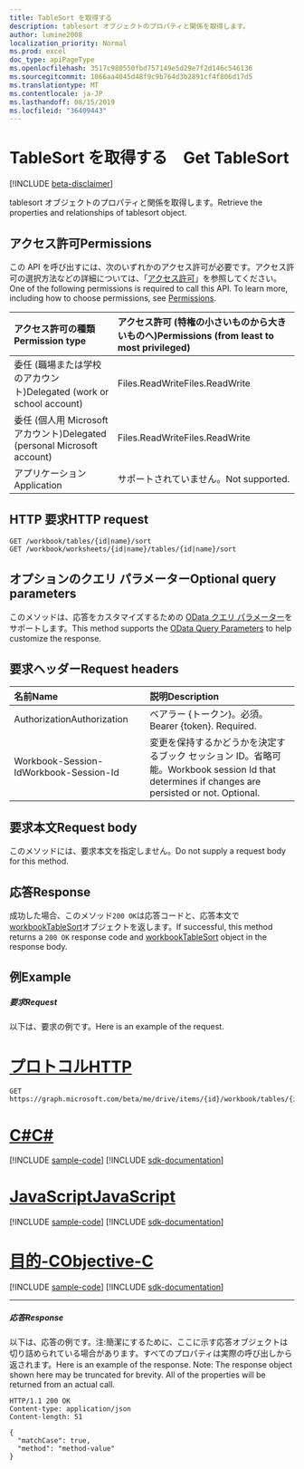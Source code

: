 ```yaml
---
title: TableSort を取得する　
description: tablesort オブジェクトのプロパティと関係を取得します。
author: lumine2008
localization_priority: Normal
ms.prod: excel
doc_type: apiPageType
ms.openlocfilehash: 3517c980550fbd757149e5d29e7f2d146c546136
ms.sourcegitcommit: 1066aa4045d48f9c9b764d3b2891cf4f806d17d5
ms.translationtype: MT
ms.contentlocale: ja-JP
ms.lasthandoff: 08/15/2019
ms.locfileid: "36409443"
---
```

# <a name="get-tablesort"></a><span data-ttu-id="ca4d3-103">TableSort を取得する　</span><span class="sxs-lookup"><span data-stu-id="ca4d3-103">Get TableSort</span></span>

[!INCLUDE [beta-disclaimer](../../includes/beta-disclaimer.md)]

<span data-ttu-id="ca4d3-104">tablesort オブジェクトのプロパティと関係を取得します。</span><span class="sxs-lookup"><span data-stu-id="ca4d3-104">Retrieve the properties and relationships of tablesort object.</span></span>
## <a name="permissions"></a><span data-ttu-id="ca4d3-105">アクセス許可</span><span class="sxs-lookup"><span data-stu-id="ca4d3-105">Permissions</span></span>
<span data-ttu-id="ca4d3-p101">この API を呼び出すには、次のいずれかのアクセス許可が必要です。アクセス許可の選択方法などの詳細については、「[アクセス許可](/graph/permissions-reference)」を参照してください。</span><span class="sxs-lookup"><span data-stu-id="ca4d3-p101">One of the following permissions is required to call this API. To learn more, including how to choose permissions, see [Permissions](/graph/permissions-reference).</span></span>

|<span data-ttu-id="ca4d3-108">アクセス許可の種類</span><span class="sxs-lookup"><span data-stu-id="ca4d3-108">Permission type</span></span>      | <span data-ttu-id="ca4d3-109">アクセス許可 (特権の小さいものから大きいものへ)</span><span class="sxs-lookup"><span data-stu-id="ca4d3-109">Permissions (from least to most privileged)</span></span>              |
|:--------------------|:---------------------------------------------------------|
|<span data-ttu-id="ca4d3-110">委任 (職場または学校のアカウント)</span><span class="sxs-lookup"><span data-stu-id="ca4d3-110">Delegated (work or school account)</span></span> | <span data-ttu-id="ca4d3-111">Files.ReadWrite</span><span class="sxs-lookup"><span data-stu-id="ca4d3-111">Files.ReadWrite</span></span>    |
|<span data-ttu-id="ca4d3-112">委任 (個人用 Microsoft アカウント)</span><span class="sxs-lookup"><span data-stu-id="ca4d3-112">Delegated (personal Microsoft account)</span></span> | <span data-ttu-id="ca4d3-113">Files.ReadWrite</span><span class="sxs-lookup"><span data-stu-id="ca4d3-113">Files.ReadWrite</span></span>    |
|<span data-ttu-id="ca4d3-114">アプリケーション</span><span class="sxs-lookup"><span data-stu-id="ca4d3-114">Application</span></span> | <span data-ttu-id="ca4d3-115">サポートされていません。</span><span class="sxs-lookup"><span data-stu-id="ca4d3-115">Not supported.</span></span> |

## <a name="http-request"></a><span data-ttu-id="ca4d3-116">HTTP 要求</span><span class="sxs-lookup"><span data-stu-id="ca4d3-116">HTTP request</span></span>
<!-- { "blockType": "ignored" } -->
```http
GET /workbook/tables/{id|name}/sort
GET /workbook/worksheets/{id|name}/tables/{id|name}/sort
```
## <a name="optional-query-parameters"></a><span data-ttu-id="ca4d3-117">オプションのクエリ パラメーター</span><span class="sxs-lookup"><span data-stu-id="ca4d3-117">Optional query parameters</span></span>
<span data-ttu-id="ca4d3-118">このメソッドは、応答をカスタマイズするための [OData クエリ パラメーター](https://developer.microsoft.com/graph/docs/concepts/query_parameters)をサポートします。</span><span class="sxs-lookup"><span data-stu-id="ca4d3-118">This method supports the [OData Query Parameters](https://developer.microsoft.com/graph/docs/concepts/query_parameters) to help customize the response.</span></span>

## <a name="request-headers"></a><span data-ttu-id="ca4d3-119">要求ヘッダー</span><span class="sxs-lookup"><span data-stu-id="ca4d3-119">Request headers</span></span>
| <span data-ttu-id="ca4d3-120">名前</span><span class="sxs-lookup"><span data-stu-id="ca4d3-120">Name</span></span>      |<span data-ttu-id="ca4d3-121">説明</span><span class="sxs-lookup"><span data-stu-id="ca4d3-121">Description</span></span>|
|:----------|:----------|
| <span data-ttu-id="ca4d3-122">Authorization</span><span class="sxs-lookup"><span data-stu-id="ca4d3-122">Authorization</span></span>  | <span data-ttu-id="ca4d3-p102">ベアラー {トークン}。必須。</span><span class="sxs-lookup"><span data-stu-id="ca4d3-p102">Bearer {token}. Required.</span></span> |
| <span data-ttu-id="ca4d3-125">Workbook-Session-Id</span><span class="sxs-lookup"><span data-stu-id="ca4d3-125">Workbook-Session-Id</span></span>  | <span data-ttu-id="ca4d3-p103">変更を保持するかどうかを決定するブック セッション ID。省略可能。</span><span class="sxs-lookup"><span data-stu-id="ca4d3-p103">Workbook session Id that determines if changes are persisted or not. Optional.</span></span>|

## <a name="request-body"></a><span data-ttu-id="ca4d3-128">要求本文</span><span class="sxs-lookup"><span data-stu-id="ca4d3-128">Request body</span></span>
<span data-ttu-id="ca4d3-129">このメソッドには、要求本文を指定しません。</span><span class="sxs-lookup"><span data-stu-id="ca4d3-129">Do not supply a request body for this method.</span></span>

## <a name="response"></a><span data-ttu-id="ca4d3-130">応答</span><span class="sxs-lookup"><span data-stu-id="ca4d3-130">Response</span></span>

<span data-ttu-id="ca4d3-131">成功した場合、このメソッド`200 OK`は応答コードと、応答本文で[workbookTableSort](../resources/workbooktablesort.md)オブジェクトを返します。</span><span class="sxs-lookup"><span data-stu-id="ca4d3-131">If successful, this method returns a `200 OK` response code and [workbookTableSort](../resources/workbooktablesort.md) object in the response body.</span></span>
## <a name="example"></a><span data-ttu-id="ca4d3-132">例</span><span class="sxs-lookup"><span data-stu-id="ca4d3-132">Example</span></span>
##### <a name="request"></a><span data-ttu-id="ca4d3-133">要求</span><span class="sxs-lookup"><span data-stu-id="ca4d3-133">Request</span></span>
<span data-ttu-id="ca4d3-134">以下は、要求の例です。</span><span class="sxs-lookup"><span data-stu-id="ca4d3-134">Here is an example of the request.</span></span>

# <a name="httptabhttp"></a>[<span data-ttu-id="ca4d3-135">プロトコル</span><span class="sxs-lookup"><span data-stu-id="ca4d3-135">HTTP</span></span>](#tab/http)
<!-- {
  "blockType": "request",
  "name": "get_tablesort"
}-->
```http
GET https://graph.microsoft.com/beta/me/drive/items/{id}/workbook/tables/{id|name}/sort
```
# <a name="ctabcsharp"></a>[<span data-ttu-id="ca4d3-136">C#</span><span class="sxs-lookup"><span data-stu-id="ca4d3-136">C#</span></span>](#tab/csharp)
[!INCLUDE [sample-code](../includes/snippets/csharp/get-tablesort-csharp-snippets.md)]
[!INCLUDE [sdk-documentation](../includes/snippets/snippets-sdk-documentation-link.md)]

# <a name="javascripttabjavascript"></a>[<span data-ttu-id="ca4d3-137">JavaScript</span><span class="sxs-lookup"><span data-stu-id="ca4d3-137">JavaScript</span></span>](#tab/javascript)
[!INCLUDE [sample-code](../includes/snippets/javascript/get-tablesort-javascript-snippets.md)]
[!INCLUDE [sdk-documentation](../includes/snippets/snippets-sdk-documentation-link.md)]

# <a name="objective-ctabobjc"></a>[<span data-ttu-id="ca4d3-138">目的-C</span><span class="sxs-lookup"><span data-stu-id="ca4d3-138">Objective-C</span></span>](#tab/objc)
[!INCLUDE [sample-code](../includes/snippets/objc/get-tablesort-objc-snippets.md)]
[!INCLUDE [sdk-documentation](../includes/snippets/snippets-sdk-documentation-link.md)]

---

##### <a name="response"></a><span data-ttu-id="ca4d3-139">応答</span><span class="sxs-lookup"><span data-stu-id="ca4d3-139">Response</span></span>
<span data-ttu-id="ca4d3-p104">以下は、応答の例です。注:簡潔にするために、ここに示す応答オブジェクトは切り詰められている場合があります。すべてのプロパティは実際の呼び出しから返されます。</span><span class="sxs-lookup"><span data-stu-id="ca4d3-p104">Here is an example of the response. Note: The response object shown here may be truncated for brevity. All of the properties will be returned from an actual call.</span></span>
<!-- {
  "blockType": "response",
  "truncated": true,
  "@odata.type": "microsoft.graph.workbookTableSort"
} -->
```http
HTTP/1.1 200 OK
Content-type: application/json
Content-length: 51

{
  "matchCase": true,
  "method": "method-value"
}
```

<!-- uuid: 8fcb5dbc-d5aa-4681-8e31-b001d5168d79
2015-10-25 14:57:30 UTC -->
<!--
{
  "type": "#page.annotation",
  "description": "Get TableSort",
  "keywords": "",
  "section": "documentation",
  "tocPath": "",
  "suppressions": [
  ]
}
-->
